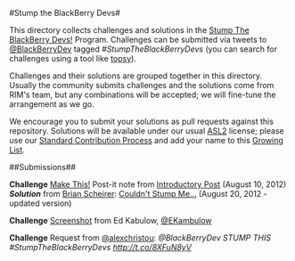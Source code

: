 #Stump the BlackBerry Devs#

This directory collects challenges and solutions in the
[Stump The BlackBerry Devs!](http://devblog.blackberry.com/2012/08/stump-blackberry-devs/) Program.
Challenges can be submitted via tweets to [@BlackBerryDev](http://twitter.com/BlackBerryDev)
tagged _#StumpTheBlackBerryDevs_  (you can search for challenges using a tool like
[topsy](http://topsy.com/s?q=%23StumpTheBlackBerryDevs)).

Challenges and their solutions are grouped together in this directory.  Usually the community submits challenges and the solutions come from RIM's team, but any combinations will be accepted; we will fine-tune the arrangement as we go.

We encourage you to submit your solutions as pull requests against this repository.
Solutions will be available under our usual [ASL2](http://www.apache.org/licenses/LICENSE-2.0.html) license;
please use our
[Standard Contribution Process](http://blackberry.github.com/howToContribute.html) and add your name
to this [Growing List](http://blackberry.github.com/approvedSignatories.html).

##Submissions##

**Challenge**
[Make This!](http://rimdevblog.files.wordpress.com/2012/08/stump1.jpg) Post-it note from [Introductory Post](http://devblog.blackberry.com/2012/08/stump-blackberry-devs/) (August 10, 2012)   
*__Solution__* from [Brian Scheirer](https://twitter.com/BrianScheirer): [Couldn't Stump Me...](http://bbcascadescode.tumblr.com/post/29860845308/couldnt-stump-me-redux) (August 20, 2012 - updated version)

**Challenge**
[Screenshot](http://www.tux-planet.fr/public/images/screenshots/software/xbmc/xbmc-media-center-videos.jpg)
from
Ed Kabulow, [@EKambulow](http://twitter.com/EKambulow)

**Challenge**
Request from [@alexchristou](http://twitter.com/alexchristou): _@BlackBerryDev STUMP THIS #StumpTheBlackBerryDevs http://t.co/8XFuN8yV_
